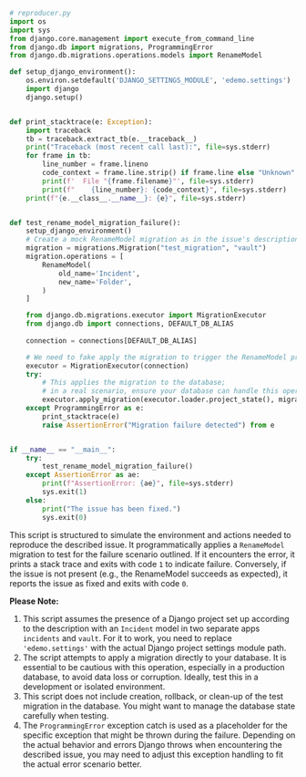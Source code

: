 ```python
# reproducer.py
import os
import sys
from django.core.management import execute_from_command_line
from django.db import migrations, ProgrammingError
from django.db.migrations.operations.models import RenameModel

def setup_django_environment():
    os.environ.setdefault('DJANGO_SETTINGS_MODULE', 'edemo.settings')
    import django
    django.setup()


def print_stacktrace(e: Exception):
    import traceback
    tb = traceback.extract_tb(e.__traceback__)
    print("Traceback (most recent call last):", file=sys.stderr)
    for frame in tb:
        line_number = frame.lineno
        code_context = frame.line.strip() if frame.line else "Unknown"
        print(f'  File "{frame.filename}"', file=sys.stderr)
        print(f"    {line_number}: {code_context}", file=sys.stderr)
    print(f"{e.__class__.__name__}: {e}", file=sys.stderr)


def test_rename_model_migration_failure():
    setup_django_environment()
    # Create a mock RenameModel migration as in the issue's description
    migration = migrations.Migration("test_migration", "vault")
    migration.operations = [
        RenameModel(
            old_name='Incident',
            new_name='Folder',
        )
    ]

    from django.db.migrations.executor import MigrationExecutor
    from django.db import connections, DEFAULT_DB_ALIAS
    
    connection = connections[DEFAULT_DB_ALIAS]

    # We need to fake apply the migration to trigger the RenameModel process
    executor = MigrationExecutor(connection)
    try:
        # This applies the migration to the database; 
        # in a real scenario, ensure your database can handle this operation or mock it accordingly
        executor.apply_migration(executor.loader.project_state(), migration)
    except ProgrammingError as e:
        print_stacktrace(e)
        raise AssertionError("Migration failure detected") from e


if __name__ == "__main__":
    try:
        test_rename_model_migration_failure()
    except AssertionError as ae:
        print(f"AssertionError: {ae}", file=sys.stderr)
        sys.exit(1)
    else:
        print("The issue has been fixed.")
        sys.exit(0)
```

This script is structured to simulate the environment and actions needed to reproduce the described issue. It programmatically applies a `RenameModel` migration to test for the failure scenario outlined. If it encounters the error, it prints a stack trace and exits with code `1` to indicate failure. Conversely, if the issue is not present (e.g., the RenameModel succeeds as expected), it reports the issue as fixed and exits with code `0`.

**Please Note:**

1. This script assumes the presence of a Django project set up according to the description with an `Incident` model in two separate apps `incidents` and `vault`. For it to work, you need to replace `'edemo.settings'` with the actual Django project settings module path.
2. The script attempts to apply a migration directly to your database. It is essential to be cautious with this operation, especially in a production database, to avoid data loss or corruption. Ideally, test this in a development or isolated environment.
3. This script does not include creation, rollback, or clean-up of the test migration in the database. You might want to manage the database state carefully when testing.
4. The `ProgrammingError` exception catch is used as a placeholder for the specific exception that might be thrown during the failure. Depending on the actual behavior and errors Django throws when encountering the described issue, you may need to adjust this exception handling to fit the actual error scenario better.
